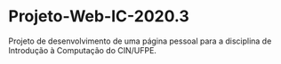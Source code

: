 # Projeto-Web-IC-2020.3
Projeto de desenvolvimento de uma página pessoal para a disciplina de Introdução à Computação do CIN/UFPE.
